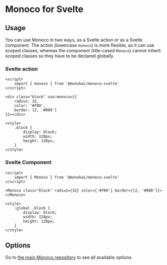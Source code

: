 # Monoco for Svelte

## Usage

You can use Monoco in two ways, as a Svelte action or as a Svelte component. The action (lowercase `monoco`) is more flexible, as it can use scoped classes, whereas the component (title-cased `Monoco`) cannot inherit scoped classes so they have to be declared globally.

### Svelte action

```svelte
<script>
	import { monoco } from '@monokai/monoco-svelte'
</script>

<div class="block" use:monoco={{
	radius: 32,
	color: '#f00',
	border: [2, '#000']
}}></div>

<style>
	.block {
		display: block;
		width: 128px;
		height: 128px;
	}
</style>
```

### Svelte Component

```svelte
<script>
	import { Monoco } from '@monokai/monoco-svelte'
</script>

<Monoco class="block" radius={32} color={'#f00'} border={[2, '#000']}></Monoco>

<style>
	:global .block {
		display: block;
		width: 128px;
		height: 128px;
	}
</style>
```

## Options

Go to [the main Monoco repository](https://github.com/monokai/monoco) to see all available options.

